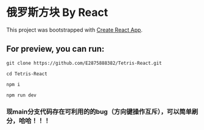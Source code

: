 # 俄罗斯方块 By React 

This project was bootstrapped with [Create React App](https://github.com/facebook/create-react-app).

## For preview, you can run:

`git clone https://github.com/E2875888382/Tetris-React.git`

`cd Tetris-React`

`npm i`

`npm run dev`

### 现main分支代码存在可利用的的bug（方向键操作互斥），可以简单刷分，哈哈！！！

